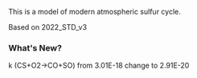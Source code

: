 This is a model of modern atmospheric sulfur cycle.

Based on 2022_STD_v3

### What's New?

k (CS+O2→CO+SO) from 3.01E-18 change to 2.91E-20
